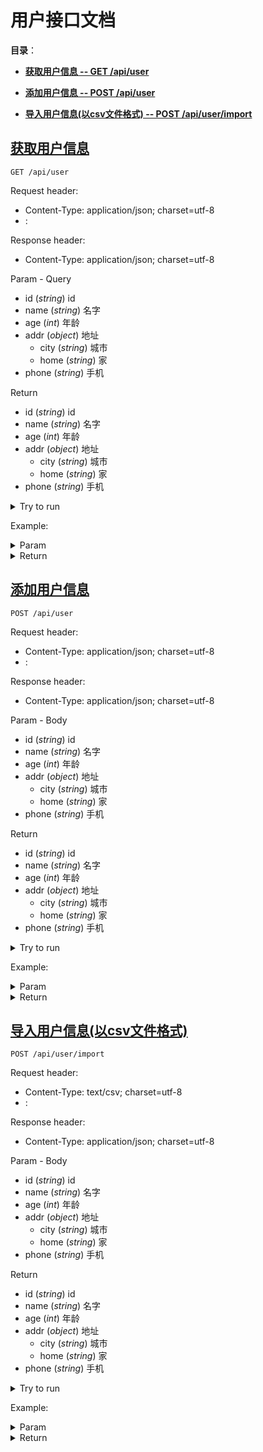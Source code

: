 # 用户接口文档

**目录**：

* <a href="#获取用户信息"><b>获取用户信息 -- GET /api/user</b></a>

* <a href="#添加用户信息"><b>添加用户信息 -- POST /api/user</b></a>

* <a href="#导入用户信息(以csv文件格式)"><b>导入用户信息(以csv文件格式) -- POST /api/user/import</b></a>

## <a name="获取用户信息" href="#获取用户信息">获取用户信息</a>

`GET /api/user`

Request header:
- Content-Type: application/json; charset=utf-8
- : 

Response header:
- Content-Type: application/json; charset=utf-8

Param - Query

* id (*string*) id
* name (*string*) 名字
* age (*int*) 年龄
* addr (*object*) 地址
    * city (*string*) 城市
    * home (*string*) 家
* phone (*string*) 手机

Return

* id (*string*) id
* name (*string*) 名字
* age (*int*) 年龄
* addr (*object*) 地址
    * city (*string*) 城市
    * home (*string*) 家
* phone (*string*) 手机


<details>
<summary>Try to run</summary>
<div>
<div>
<label for="Params(参照下面的示例)"><a href="">Params(参照下面的示例)</a></label>
<p></p>
<textarea rows="4" cols="50" name="Params(参照下面的示例)" id="param/api/user GET" placeholder='addr=%7B+%7D&age=0&id=1&name=jd&phone='>addr=%7B+%7D&age=0&id=1&name=jd&phone=</textarea>
</div>
<div>
<button onclick="sendRequest('get', '/api/user', 'token/api/user GET', 'param/api/user GET', 'result/api/user GET')">Try to run</button>
<pre id="result/api/user GET" style="font-size: large"></pre>
</div>
</div>
</details>


Example:

<details>
<summary>Param</summary>

```json
addr=%7B+%7D&age=0&id=1&name=jd&phone=
```

</details>

<details>
<summary>Return</summary>

```json
{
    "id": "1", // id
    "name": "jd", // 名字
    "age": 0, // 年龄
    "addr": { // 地址
        "city": "", // 城市
        "home": "" // 家
    },
    "phone": "" // 手机
}
```

</details>

## <a name="添加用户信息" href="#添加用户信息">添加用户信息</a>

`POST /api/user`

Request header:
- Content-Type: application/json; charset=utf-8
- : 

Response header:
- Content-Type: application/json; charset=utf-8

Param - Body

* id (*string*) id
* name (*string*) 名字
* age (*int*) 年龄
* addr (*object*) 地址
    * city (*string*) 城市
    * home (*string*) 家
* phone (*string*) 手机

Return

* id (*string*) id
* name (*string*) 名字
* age (*int*) 年龄
* addr (*object*) 地址
    * city (*string*) 城市
    * home (*string*) 家
* phone (*string*) 手机


<details>
<summary>Try to run</summary>
<div>
<div>
<label for="Params(参照下面的示例)"><a href="">Params(参照下面的示例)</a></label>
<p></p>
<textarea rows="4" cols="50" name="Params(参照下面的示例)" id="param/api/user POST" placeholder='{"id":"1","name":"jd","age":0,"addr":{"city":"","home":""},"phone":""}'>{"id":"1","name":"jd","age":0,"addr":{"city":"","home":""},"phone":""}</textarea>
</div>
<div>
<button onclick="sendRequest('post', '/api/user', 'token/api/user POST', 'param/api/user POST', 'result/api/user POST')">Try to run</button>
<pre id="result/api/user POST" style="font-size: large"></pre>
</div>
</div>
</details>


Example:

<details>
<summary>Param</summary>

```json
{
    "id": "1", // id
    "name": "jd", // 名字
    "age": 0, // 年龄
    "addr": { // 地址
        "city": "", // 城市
        "home": "" // 家
    },
    "phone": "" // 手机
}
```

</details>

<details>
<summary>Return</summary>

```json
{
    "id": "1", // id
    "name": "jd", // 名字
    "age": 0, // 年龄
    "addr": { // 地址
        "city": "", // 城市
        "home": "" // 家
    },
    "phone": "" // 手机
}
```

</details>

## <a name="导入用户信息(以csv文件格式)" href="#导入用户信息(以csv文件格式)">导入用户信息(以csv文件格式)</a>

`POST /api/user/import`

Request header:
- Content-Type: text/csv; charset=utf-8
- : 

Response header:
- Content-Type: application/json; charset=utf-8

Param - Body

* id (*string*) id
* name (*string*) 名字
* age (*int*) 年龄
* addr (*object*) 地址
    * city (*string*) 城市
    * home (*string*) 家
* phone (*string*) 手机

Return

* id (*string*) id
* name (*string*) 名字
* age (*int*) 年龄
* addr (*object*) 地址
    * city (*string*) 城市
    * home (*string*) 家
* phone (*string*) 手机


<details>
<summary>Try to run</summary>
<div>
<div>
<label for="Params(参照下面的示例)"><a href="">Params(参照下面的示例)</a></label>
<p></p>
<textarea rows="4" cols="50" name="Params(参照下面的示例)" id="param/api/user/import POST" placeholder='{"id":"1","name":"jd","age":0,"addr":{"city":"","home":""},"phone":""}'>{"id":"1","name":"jd","age":0,"addr":{"city":"","home":""},"phone":""}</textarea>
</div>
<div>
<button onclick="sendRequest('post', '/api/user/import', 'token/api/user/import POST', 'param/api/user/import POST', 'result/api/user/import POST')">Try to run</button>
<pre id="result/api/user/import POST" style="font-size: large"></pre>
</div>
</div>
</details>


Example:

<details>
<summary>Param</summary>

```json
{
    "id": "1", // id
    "name": "jd", // 名字
    "age": 0, // 年龄
    "addr": { // 地址
        "city": "", // 城市
        "home": "" // 家
    },
    "phone": "" // 手机
}
```

</details>

<details>
<summary>Return</summary>

```json
{
    "id": "1", // id
    "name": "jd", // 名字
    "age": 0, // 年龄
    "addr": { // 地址
        "city": "", // 城市
        "home": "" // 家
    },
    "phone": "" // 手机
}
```

</details>

